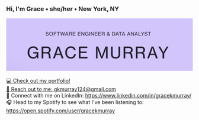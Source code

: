 ### Hi, I'm Grace • she/her • New York, NY
<img src="https://raw.githubusercontent.com/gkmurray124/gkmurray124/master/GM-readme-header.png" alt="banner that says Grace Murray - software engineer & data analyst">

<a href="https://gracemurray.cargo.site/" target="_blank">💻 Check out my portfolio!<br>
💌 Reach out to me: gkmurray124@gmail.com <br>
🤝 Connect with me on LinkedIn: https://www.linkedin.com/in/gracekmurray/ <br>
🎧 Head to my Spotify to see what I've been listening to: https://open.spotify.com/user/gracekmurray
<!--
**gkmurray124/gkmurray124** is a ✨ _special_ ✨ repository because its `README.md` (this file) appears on your GitHub profile.

Here are some ideas to get you started:

- 🔭 I’m currently working on ...
- 🌱 I’m currently learning ...
- 👯 I’m looking to collaborate on ...
- 🤔 I’m looking for help with ...
- 💬 Ask me about ...
- 📫 How to reach me: ...
- 😄 Pronouns: ...
- ⚡ Fun fact: ...
-->
